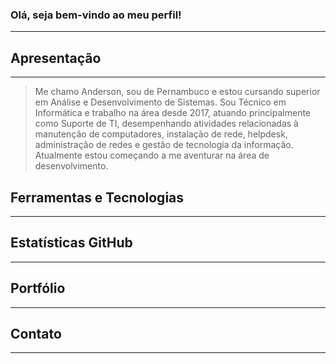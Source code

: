 ### Olá, seja bem-vindo ao meu perfil!
---

## Apresentação
---
> Me chamo Anderson, sou de Pernambuco e estou cursando superior em Análise e Desenvolvimento de Sistemas. Sou Técnico em Informática e trabalho na área desde 2017, atuando principalmente como Suporte de TI, desempenhando atividades relacionadas à manutenção de computadores, instalação de rede, helpdesk, administração de redes e gestão de tecnologia da informação. Atualmente estou começando a me aventurar na área de desenvolvimento.

## Ferramentas e Tecnologias
---

## Estatísticas GitHub
---

## Portfólio
---

## Contato
---
